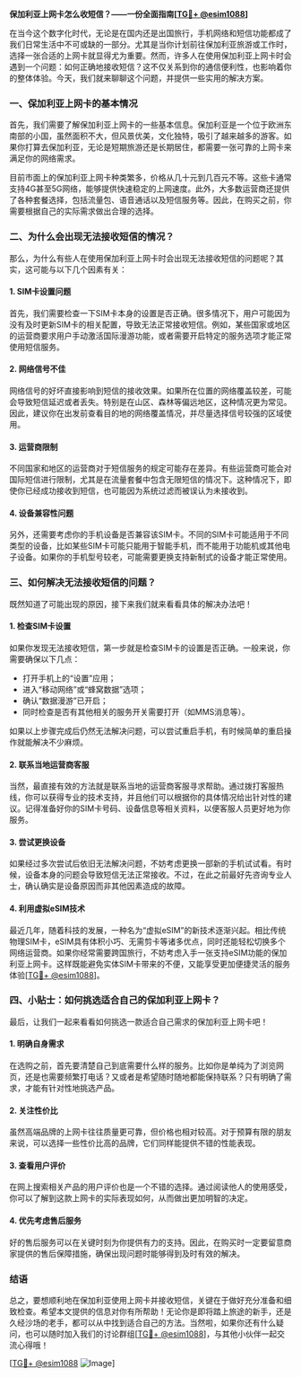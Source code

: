 **保加利亚上网卡怎么收短信？——一份全面指南[[TG💪+ @esim1088](https://t.me/s/esim1088)]**

在当今这个数字化时代，无论是在国内还是出国旅行，手机网络和短信功能都成了我们日常生活中不可或缺的一部分。尤其是当你计划前往保加利亚旅游或工作时，选择一张合适的上网卡就显得尤为重要。然而，许多人在使用保加利亚上网卡时会遇到一个问题：如何正确地接收短信？这不仅关系到你的通信便利性，也影响着你的整体体验。今天，我们就来聊聊这个问题，并提供一些实用的解决方案。

### 一、保加利亚上网卡的基本情况

首先，我们需要了解保加利亚上网卡的一些基本信息。保加利亚是一个位于欧洲东南部的小国，虽然面积不大，但风景优美，文化独特，吸引了越来越多的游客。如果你打算去保加利亚，无论是短期旅游还是长期居住，都需要一张可靠的上网卡来满足你的网络需求。

目前市面上的保加利亚上网卡种类繁多，价格从几十元到几百元不等。这些卡通常支持4G甚至5G网络，能够提供快速稳定的上网速度。此外，大多数运营商还提供了各种套餐选择，包括流量包、语音通话以及短信服务等。因此，在购买之前，你需要根据自己的实际需求做出合理的选择。

### 二、为什么会出现无法接收短信的情况？

那么，为什么有些人在使用保加利亚上网卡时会出现无法接收短信的问题呢？其实，这可能与以下几个因素有关：

#### 1. **SIM卡设置问题**
   首先，我们需要检查一下SIM卡本身的设置是否正确。很多情况下，用户可能因为没有及时更新SIM卡的相关配置，导致无法正常接收短信。例如，某些国家或地区的运营商要求用户手动激活国际漫游功能，或者需要开启特定的服务选项才能正常使用短信服务。

#### 2. **网络信号不佳**
   网络信号的好坏直接影响到短信的接收效果。如果所在位置的网络覆盖较差，可能会导致短信延迟或者丢失。特别是在山区、森林等偏远地区，这种情况更为常见。因此，建议你在出发前查看目的地的网络覆盖情况，并尽量选择信号较强的区域使用。

#### 3. **运营商限制**
   不同国家和地区的运营商对于短信服务的规定可能存在差异。有些运营商可能会对国际短信进行限制，尤其是在流量套餐中包含无限短信的情况下。这种情况下，即使你已经成功接收到短信，也可能因为系统过滤而被误认为未接收到。

#### 4. **设备兼容性问题**
   另外，还需要考虑你的手机设备是否兼容该SIM卡。不同的SIM卡可能适用于不同类型的设备，比如某些SIM卡可能只能用于智能手机，而不能用于功能机或其他电子设备。如果你的手机型号较老，可能需要更换支持新制式的设备才能正常使用。

### 三、如何解决无法接收短信的问题？

既然知道了可能出现的原因，接下来我们就来看看具体的解决办法吧！

#### 1. **检查SIM卡设置**
   如果你发现无法接收短信，第一步就是检查SIM卡的设置是否正确。一般来说，你需要确保以下几点：
   - 打开手机上的“设置”应用；
   - 进入“移动网络”或“蜂窝数据”选项；
   - 确认“数据漫游”已开启；
   - 同时检查是否有其他相关的服务开关需要打开（如MMS消息等）。

   如果以上步骤完成后仍然无法解决问题，可以尝试重启手机，有时候简单的重启操作就能解决不少麻烦。

#### 2. **联系当地运营商客服**
   当然，最直接有效的方法就是联系当地的运营商客服寻求帮助。通过拨打客服热线，你可以获得专业的技术支持，并且他们可以根据你的具体情况给出针对性的建议。记得准备好你的SIM卡号码、设备信息等相关资料，以便客服人员更好地为你服务。

#### 3. **尝试更换设备**
   如果经过多次尝试后依旧无法解决问题，不妨考虑更换一部新的手机试试看。有时候，设备本身的问题会导致短信无法正常接收。不过，在此之前最好先咨询专业人士，确认确实是设备原因而非其他因素造成的故障。

#### 4. **利用虚拟eSIM技术**
   最近几年，随着科技的发展，一种名为“虚拟eSIM”的新技术逐渐兴起。相比传统物理SIM卡，eSIM具有体积小巧、无需剪卡等诸多优点，同时还能轻松切换多个网络运营商。如果你经常需要跨国旅行，不妨考虑入手一张支持eSIM功能的保加利亚上网卡。这样既能避免实体SIM卡带来的不便，又能享受更加便捷灵活的服务体验[[TG💪+ @esim1088](https://t.me/s/esim1088)]。

### 四、小贴士：如何挑选适合自己的保加利亚上网卡？

最后，让我们一起来看看如何挑选一款适合自己需求的保加利亚上网卡吧！

#### 1. **明确自身需求**
   在选购之前，首先要清楚自己到底需要什么样的服务。比如你是单纯为了浏览网页，还是也需要频繁打电话？又或者是希望随时随地都能保持联系？只有明确了需求，才能有针对性地挑选产品。

#### 2. **关注性价比**
   虽然高端品牌的上网卡往往质量更可靠，但价格也相对较高。对于预算有限的朋友来说，可以选择一些性价比高的品牌，它们同样能提供不错的性能表现。

#### 3. **查看用户评价**
   在网上搜索相关产品的用户评价也是一个不错的选择。通过阅读他人的使用感受，你可以了解到这款上网卡的实际表现如何，从而做出更加明智的决定。

#### 4. **优先考虑售后服务**
   好的售后服务可以在关键时刻为你提供有力的支持。因此，在购买时一定要留意商家提供的售后保障措施，确保出现问题时能够得到及时有效的解决。

### 结语

总之，要想顺利地在保加利亚使用上网卡并接收短信，关键在于做好充分准备和细致检查。希望本文提供的信息对你有所帮助！无论你是即将踏上旅途的新手，还是久经沙场的老手，都可以从中找到适合自己的方法。当然啦，如果你还有什么疑问，也可以随时加入我们的讨论群组[[TG💪+ @esim1088](https://t.me/s/esim1088)]，与其他小伙伴一起交流心得哦！

[[TG💪+ @esim1088](https://t.me/s/esim1088) ![Image](https://i.postimg.cc/4NQfJmqS/Snipaste-2025-05-13-00-14-12.png)]